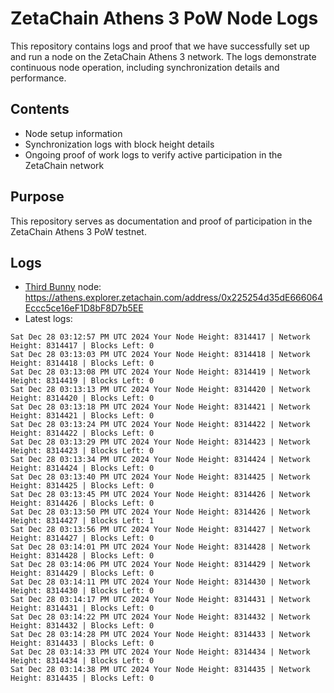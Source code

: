 # ZetaChain Athens 3 PoW Node Logs
This repository contains logs and proof that we have successfully set up and run a node on the ZetaChain Athens 3 network. The logs demonstrate continuous node operation, including synchronization details and performance.

## Contents
- Node setup information
- Synchronization logs with block height details
- Ongoing proof of work logs to verify active participation in the ZetaChain network

## Purpose
This repository serves as documentation and proof of participation in the ZetaChain Athens 3 PoW testnet.

## Logs

- [Third Bunny](https://thirdbunny.xyz/) node: https://athens.explorer.zetachain.com/address/0x225254d35dE666064Eccc5ce16eF1D8bF8D7b5EE
- Latest logs:
```
Sat Dec 28 03:12:57 PM UTC 2024 Your Node Height: 8314417 | Network Height: 8314417 | Blocks Left: 0
Sat Dec 28 03:13:03 PM UTC 2024 Your Node Height: 8314418 | Network Height: 8314418 | Blocks Left: 0
Sat Dec 28 03:13:08 PM UTC 2024 Your Node Height: 8314419 | Network Height: 8314419 | Blocks Left: 0
Sat Dec 28 03:13:13 PM UTC 2024 Your Node Height: 8314420 | Network Height: 8314420 | Blocks Left: 0
Sat Dec 28 03:13:18 PM UTC 2024 Your Node Height: 8314421 | Network Height: 8314421 | Blocks Left: 0
Sat Dec 28 03:13:24 PM UTC 2024 Your Node Height: 8314422 | Network Height: 8314422 | Blocks Left: 0
Sat Dec 28 03:13:29 PM UTC 2024 Your Node Height: 8314423 | Network Height: 8314423 | Blocks Left: 0
Sat Dec 28 03:13:34 PM UTC 2024 Your Node Height: 8314424 | Network Height: 8314424 | Blocks Left: 0
Sat Dec 28 03:13:40 PM UTC 2024 Your Node Height: 8314425 | Network Height: 8314425 | Blocks Left: 0
Sat Dec 28 03:13:45 PM UTC 2024 Your Node Height: 8314426 | Network Height: 8314426 | Blocks Left: 0
Sat Dec 28 03:13:50 PM UTC 2024 Your Node Height: 8314426 | Network Height: 8314427 | Blocks Left: 1
Sat Dec 28 03:13:56 PM UTC 2024 Your Node Height: 8314427 | Network Height: 8314427 | Blocks Left: 0
Sat Dec 28 03:14:01 PM UTC 2024 Your Node Height: 8314428 | Network Height: 8314428 | Blocks Left: 0
Sat Dec 28 03:14:06 PM UTC 2024 Your Node Height: 8314429 | Network Height: 8314429 | Blocks Left: 0
Sat Dec 28 03:14:11 PM UTC 2024 Your Node Height: 8314430 | Network Height: 8314430 | Blocks Left: 0
Sat Dec 28 03:14:17 PM UTC 2024 Your Node Height: 8314431 | Network Height: 8314431 | Blocks Left: 0
Sat Dec 28 03:14:22 PM UTC 2024 Your Node Height: 8314432 | Network Height: 8314432 | Blocks Left: 0
Sat Dec 28 03:14:28 PM UTC 2024 Your Node Height: 8314433 | Network Height: 8314433 | Blocks Left: 0
Sat Dec 28 03:14:33 PM UTC 2024 Your Node Height: 8314434 | Network Height: 8314434 | Blocks Left: 0
Sat Dec 28 03:14:38 PM UTC 2024 Your Node Height: 8314435 | Network Height: 8314435 | Blocks Left: 0
```

